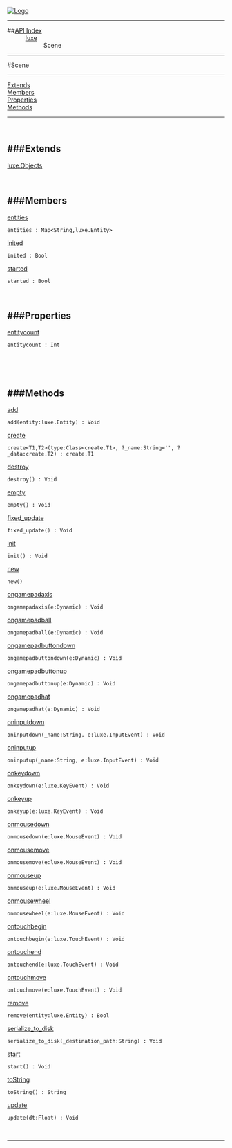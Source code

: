
[![Logo](../../images/logo.png)](../../index.html)

---


##[API Index](../../api/index.html#luxe)   
&emsp;&emsp;&emsp;[luxe](./)   
&emsp;&emsp;&emsp;&emsp;&emsp;&emsp;Scene

---

#Scene


---


[Extends](#Extends)   
[Members](#Members)   
[Properties](#Properties)   
[Methods](#Methods)   


---

&nbsp;   

<a class="lift" name="Extends" ></a>
###Extends   
---
<a class="lift" name="luxe.Objects" href="{{{rel_path}}}api/luxe/Objects.html">luxe.Objects</a>

&nbsp;   

<a class="lift" name="Members" ></a>
###Members   
---
<a class="lift" name="entities" href="#entities">entities</a>



`entities : Map<String,luxe.Entity>`

<span class="small_desc_flat">  </span>   

<a class="lift" name="inited" href="#inited">inited</a>



`inited : Bool`

<span class="small_desc_flat">  </span>   

<a class="lift" name="started" href="#started">started</a>



`started : Bool`

<span class="small_desc_flat">  </span>   

&nbsp;   

<a class="lift" name="Properties" ></a>
###Properties   
---
<a class="lift" name="entitycount" href="#entitycount">entitycount</a>



`entitycount : Int`

<span class="small_desc_flat">  </span>   

&nbsp;   

&nbsp;   

<a class="lift" name="Methods" ></a>
###Methods   
---
<a class="lift" name="add" href="#add">add</a>



`add(entity:luxe.Entity) : Void`

<span class="small_desc_flat">  </span>   

<a class="lift" name="create" href="#create">create</a>



`create<T1,T2>(type:Class<create.T1>, ?_name:String='', ?_data:create.T2) : create.T1`

<span class="small_desc_flat">  </span>   

<a class="lift" name="destroy" href="#destroy">destroy</a>



`destroy() : Void`

<span class="small_desc_flat">  </span>   

<a class="lift" name="empty" href="#empty">empty</a>



`empty() : Void`

<span class="small_desc_flat">  </span>   

<a class="lift" name="fixed_update" href="#fixed_update">fixed_update</a>



`fixed_update() : Void`

<span class="small_desc_flat">  </span>   

<a class="lift" name="init" href="#init">init</a>



`init() : Void`

<span class="small_desc_flat">  </span>   

<a class="lift" name="new" href="#new">new</a>



`new() `

<span class="small_desc_flat">  </span>   

<a class="lift" name="ongamepadaxis" href="#ongamepadaxis">ongamepadaxis</a>



`ongamepadaxis(e:Dynamic) : Void`

<span class="small_desc_flat">  </span>   

<a class="lift" name="ongamepadball" href="#ongamepadball">ongamepadball</a>



`ongamepadball(e:Dynamic) : Void`

<span class="small_desc_flat">  </span>   

<a class="lift" name="ongamepadbuttondown" href="#ongamepadbuttondown">ongamepadbuttondown</a>



`ongamepadbuttondown(e:Dynamic) : Void`

<span class="small_desc_flat">  </span>   

<a class="lift" name="ongamepadbuttonup" href="#ongamepadbuttonup">ongamepadbuttonup</a>



`ongamepadbuttonup(e:Dynamic) : Void`

<span class="small_desc_flat">  </span>   

<a class="lift" name="ongamepadhat" href="#ongamepadhat">ongamepadhat</a>



`ongamepadhat(e:Dynamic) : Void`

<span class="small_desc_flat">  </span>   

<a class="lift" name="oninputdown" href="#oninputdown">oninputdown</a>



`oninputdown(_name:String, e:luxe.InputEvent) : Void`

<span class="small_desc_flat">  </span>   

<a class="lift" name="oninputup" href="#oninputup">oninputup</a>



`oninputup(_name:String, e:luxe.InputEvent) : Void`

<span class="small_desc_flat">  </span>   

<a class="lift" name="onkeydown" href="#onkeydown">onkeydown</a>



`onkeydown(e:luxe.KeyEvent) : Void`

<span class="small_desc_flat">  </span>   

<a class="lift" name="onkeyup" href="#onkeyup">onkeyup</a>



`onkeyup(e:luxe.KeyEvent) : Void`

<span class="small_desc_flat">  </span>   

<a class="lift" name="onmousedown" href="#onmousedown">onmousedown</a>



`onmousedown(e:luxe.MouseEvent) : Void`

<span class="small_desc_flat">  </span>   

<a class="lift" name="onmousemove" href="#onmousemove">onmousemove</a>



`onmousemove(e:luxe.MouseEvent) : Void`

<span class="small_desc_flat">  </span>   

<a class="lift" name="onmouseup" href="#onmouseup">onmouseup</a>



`onmouseup(e:luxe.MouseEvent) : Void`

<span class="small_desc_flat">  </span>   

<a class="lift" name="onmousewheel" href="#onmousewheel">onmousewheel</a>



`onmousewheel(e:luxe.MouseEvent) : Void`

<span class="small_desc_flat">  </span>   

<a class="lift" name="ontouchbegin" href="#ontouchbegin">ontouchbegin</a>



`ontouchbegin(e:luxe.TouchEvent) : Void`

<span class="small_desc_flat">  </span>   

<a class="lift" name="ontouchend" href="#ontouchend">ontouchend</a>



`ontouchend(e:luxe.TouchEvent) : Void`

<span class="small_desc_flat">  </span>   

<a class="lift" name="ontouchmove" href="#ontouchmove">ontouchmove</a>



`ontouchmove(e:luxe.TouchEvent) : Void`

<span class="small_desc_flat">  </span>   

<a class="lift" name="remove" href="#remove">remove</a>



`remove(entity:luxe.Entity) : Bool`

<span class="small_desc_flat">  </span>   

<a class="lift" name="serialize_to_disk" href="#serialize_to_disk">serialize_to_disk</a>



`serialize_to_disk(_destination_path:String) : Void`

<span class="small_desc_flat">  </span>   

<a class="lift" name="start" href="#start">start</a>



`start() : Void`

<span class="small_desc_flat">  </span>   

<a class="lift" name="toString" href="#toString">toString</a>



`toString() : String`

<span class="small_desc_flat">  </span>   

<a class="lift" name="update" href="#update">update</a>



`update(dt:Float) : Void`

<span class="small_desc_flat">  </span>   



&nbsp;
&nbsp;
&nbsp;

---  


&nbsp;   
&nbsp;   